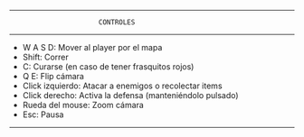 --------------------------------------------------------------
                          CONTROLES
--------------------------------------------------------------

- W A S D: Mover al player por el mapa
- Shift: Correr
- C: Curarse (en caso de tener frasquitos rojos)
- Q E: Flip cámara
- Click izquierdo: Atacar a enemigos o recolectar items
- Click derecho: Activa la defensa (manteniéndolo pulsado)
- Rueda del mouse: Zoom cámara
- Esc: Pausa

--------------------------------------------------------------
